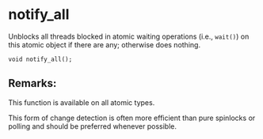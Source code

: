 # notify_all
Unblocks all threads blocked in atomic waiting operations (i.e., `wait()`) on this atomic object if there are any; otherwise does nothing.

```nvgt
void notify_all();
```

## Remarks:
This function is available on all atomic types.

This form of change detection is often more efficient than pure spinlocks or polling and should be preferred whenever possible.

